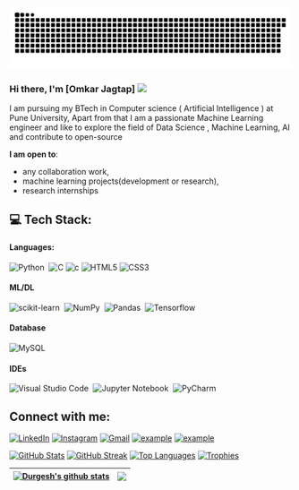 ![𝙶𝚒𝚝𝚑𝚞𝚋 𝙲𝚘𝚗𝚝𝚛𝚒𝚋𝚞𝚝𝚒𝚘𝚗 𝙶𝚛𝚊𝚙𝚑](https://github.com/GovindSingh9447/GovindSingh9447/blob/main/github-contribution-grid-snake.svg)

### Hi there, I'm [Omkar Jagtap] <img src="https://raw.githubusercontent.com/MartinHeinz/MartinHeinz/master/wave.gif" width="29px">

I am pursuing my BTech in Computer science ( Artificial Intelligence ) at Pune University, Apart from that I am a passionate Machine Learning engineer and like to explore the field of Data Science , Machine Learning, AI  and contribute to open-source  

 **I am open to**:
- any collaboration work,
- machine learning projects(development or research),
- research internships 


## 💻 Tech Stack:

#### Languages:

![Python](https://img.shields.io/badge/Python-3776AB?style=for-the-badge&logo=python&logoColor=white)&nbsp;
![C](https://img.shields.io/badge/-C-000000?style=flat&logo=c&logoColor=white)
![c](https://img.shields.io/badge/C%2B%2B-00599C?style=for-the-badge&logo=c%2B%2B&logoColor=white" )
![HTML5](https://img.shields.io/badge/html5-%23E34F26.svg?style=for-the-badge&logo=html5&logoColor=white)
![CSS3](https://img.shields.io/badge/css3-%231572B6.svg?style=for-the-badge&logo=css3&logoColor=white)


#### ML/DL

![scikit-learn](https://img.shields.io/badge/scikit--learn-%23F7931E.svg?style=for-the-badge&logo=scikit-learn&logoColor=white)&nbsp;
![NumPy](https://img.shields.io/badge/numpy-%23013243.svg?style=for-the-badge&logo=numpy&logoColor=white)&nbsp;
![Pandas](https://img.shields.io/badge/pandas-%23150458.svg?style=for-the-badge&logo=pandas&logoColor=white)&nbsp;
![Tensorflow](https://img.shields.io/badge/TensorFlow-FF6F00?style=for-the-badge&logo=tensorflow&logoColor=white)&nbsp;

#### Database

![MySQL](https://img.shields.io/badge/MySQL-00000F?style=for-the-badge&logo=mysql&logoColor=white)&nbsp;

#### IDEs

![Visual Studio Code](https://img.shields.io/badge/Visual%20Studio%20Code-0078d7.svg?style=for-the-badge&logo=visual-studio-code&logoColor=white)&nbsp;
![Jupyter Notebook](https://img.shields.io/badge/jupyter-%23FA0F00.svg?style=for-the-badge&logo=jupyter&logoColor=white)&nbsp;
![PyCharm](https://img.shields.io/badge/pycharm-143?style=for-the-badge&logo=pycharm&logoColor=black&color=black&labelColor=green)&nbsp;


## Connect with me:

<p align = "center">

[<img src="https://img.shields.io/badge/linkedin-%230077B5.svg?&style=for-the-badge&logo=linkedin&logoColor=white" alt="LinkedIn" />](https://www.linkedin.com/in/omkar-jagtap-aa23bb227/)
[<img alt="Instagram" title="Jaydeep Yadav Instagram" src="https://img.shields.io/badge/Instagram-E4405F?style=for-the-badge&logo=instagram&logoColor=white">](https://www.instagram.com/om_kar.j__/)
[![Gmail](https://img.shields.io/badge/gmail-%23D14836.svg?&style=for-the-badge&logo=gmail&logoColor=white)](mailto:omkarjagtap018@gmail.com)
[<img src="https://img.shields.io/badge/LeetCode-FFA116.svg?style=for-the-badge&logo=leetcode&logoColor=black" alt="example"/>](https://leetcode.com/u/Omkar_j00/)
[ <img src="https://img.shields.io/badge/Hackerrank-00EA64.svg?style=for-the-badge&logo=hackerrank&logoColor=black" alt="example"/>](https://www.hackerrank.com/profile/omkarjagtap018)
</p>



[![GitHub Stats](https://github-readme-stats.vercel.app/api?username=Omkarj008&show_icons=true&theme=radical)](https://github.com/Omkarj00)
[![GitHub Streak](https://github-readme-streak-stats.herokuapp.com/?user=Omkarj008&theme=radical)](https://git.io/streak-stats)
[![Top Languages](https://github-readme-stats.anuraghazra1.vercel.app/api/top-langs/?username=Omkarj008&theme=dark&hide_border=true&no-bg=true&no-frame=true&langs_count=10)](https://github.com/Omkarj00)
[![Trophies](https://github-profile-trophy.vercel.app/?username=Omkarj00)](https://github.com/ryo-ma/github-profile-trophy)


| <a href="https://github.com/anuraghazra/github-readme-stats"><img align="center" src="https://github-readme-stats.vercel.app/api?username=durgeshsamariya&show_icons=true&include_all_commits=true&theme=buefy&hide_border=true" alt="Durgesh's github stats" /></a> | <a href="https://github.com/anuraghazra/github-readme-stats"><img align="center" src="https://github-readme-stats.vercel.app/api/top-langs/?username=durgeshsamariya&layout=compact&theme=buefy&hide_border=true" /></a> |
| ------------- | ------------- |

<!-- 
----
[<img src="https://github-profile-trophy.vercel.app/?username=durgeshsamariya&row=2&column=3" />](https://github.com/ryo-ma/github-profile-trophy)
[<img src="https://github-readme-stats.vercel.app/api?username=durgeshsamariya&theme=algolia&count_private=true&include_all_commits=true&show_icons=true" />](https://github.com/anuraghazra/github-readme-stats)
[![GitHub Streak](https://github-readme-streak-stats.herokuapp.com/?user=durgeshsamariya&theme=dark)](https://github.com/DenverCoder1/github-readme-streak-stats)
[![Durgesh's Top Langs](https://github-readme-stats.vercel.app/api/top-langs/?username=themlphdstudent&theme=algolia&hide=Jupyter&layout=compact&show_icons=true)](https://github.com/anuraghazra/github-readme-stats)
 -->

<!--
**themlphdstudent/themlphdstudent** is a ✨ _special_ ✨ repository because its `README.md` (this file) appears on your GitHub profile.

Here are some ideas to get you started:

- 🔭 I’m currently working on ...
- 🌱 I’m currently learning ...
- 👯 I’m looking to collaborate on ...
- 🤔 I’m looking for help with ...
- 💬 Ask me about ...
- 📫 How to reach me: ...
- 😄 Pronouns: ...
- ⚡ Fun fact: ...
-->
